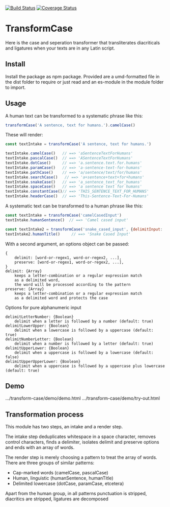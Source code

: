 [![Build Status](https://travis-ci.org/ovanderzee/transform-case.svg?branch=master)](https://travis-ci.org/ovanderzee/transform-case)
[![Coverage Status](https://coveralls.io/repos/github/ovanderzee/transform-case/badge.svg?branch=master)](https://coveralls.io/github/ovanderzee/transform-case?branch=master)

# TransformCase

Here is the case and seperation transformer that
transliterates diacriticals and ligatures
when your texts are in any Latin script.

## Install

Install the package as npm package. Provided are
a umd-formatted file in the dist folder to require or just read
and an es-module in the module folder to import.

## Usage

A human text can be transformed to a systematic phrase like this:

```js
transformCase('A sentence, text for humans.').camelCase()
```

These will render:

```js
const textIntake = transformCase('A sentence, text for humans.')

textIntake.camelCase()   // ==> 'aSentenceTextForHumans'
textIntake.pascalCase()  // ==> 'ASentenceTextForHumans'
textIntake.dotCase()     // ==> 'a.sentence.text.for.humans'
textIntake.paramCase()   // ==> 'a-sentence-text-for-humans'
textIntake.pathCase()    // ==> 'a/sentence/text/for/humans'
textIntake.searchCase()   // ==> 'a+sentence+text+for+humans'
textIntake.snakeCase()   // ==> 'a_sentence_text_for_humans'
textIntake.spaceCase()   // ==> 'a sentence text for humans'
textIntake.constantCase()// ==> 'THIS_SENTENCE_TEXT_FOR_HUMANS'
textIntake.headerCase()  // ==> 'This-Sentence-Text-For-Humans'
```

A systematic text can be transformed to a human phrase like this:

```js
const textIntake = transformCase('camelCasedInput')
textIntake.humanSentence()  // ==> 'Camel cased input'

const textIntake2 = transformCase('snake_cased_input', {delimitInput: '_'})
textIntake2.humanTitle()     // ==> 'Snake Cased Input'
```

With a second argument, an options object can be passed:

    {
        delimit: [word-or-regex1, word-or-regex2, ...],
        preserve: [word-or-regex1, word-or-regex2, ...],
    }
    delimit: {Array}
        keeps a letter-combination or a regular expression match
        as a delimited word,
        the word will be processed according to the pattern
    preserve: {Array}
        keeps a letter-combination or a regular expression match
        as a delimited word and protects the case

Options for pure alphanumeric input

    delimitLetterNumber: {Boolean}
        delimit when a letter is followed by a number (default: true)
    delimitLowerUpper: {Boolean}
        delimit when a lowercase is followed by a uppercase (default: true)
    delimitNumberLetter: {Boolean}
        delimit when a number is followed by a letter (default: true)
    delimitUpperLower: {Boolean}
        delimit when a uppercase is followed by a lowercase (default: false)
    delimitUpperUpperLower: {Boolean}
        delimit when a uppercase is followed by a uppercase plus lowercase (default: true)

## Demo

.../transform-case/demo/demo.html
.../transform-case/demo/try-out.html

## Transformation process

This module has two steps, an intake and a render step.

The intake step
deduplicates whitespace in a space character,
removes control characters,
finds a delimiter,
isolates delimit and preserve options
and ends with an array of words.

The render step is merely choosing a pattern to treat the array of words.
There are three groups of similar patterns:

* Cap-marked words (camelCase, pascalCase)
* Human, linguistic (humanSentence, humanTitle)
* Delimited lowercase (dotCase, paramCase, etcetera)

Apart from the human group, in all patterns
punctuation is stripped,
diacritics are stripped,
ligatures are decomposed
